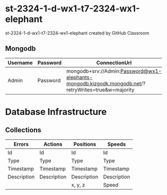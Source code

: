 # st-2324-1-d-wx1-t7-2324-wx1-elephant
st-2324-1-d-wx1-t7-2324-wx1-elephant created by GitHub Classroom
## Mongodb
 Username | Password | ConnectionUrl | ProjectId
 -------- | -------- | ------------ | ---------- 
 Admin | Password | mongodb+srv://Admin:Password@wx1-elephants-mongodb.kizgodk.mongodb.net/?retryWrites=true&w=majority | 656d8b753ec677651f807584
# Database Infrastructure
## Collections
 Errors | Actions | Positions | Speeds
 ------ | ------- | --------- | ------ 
 Id     | Id | Id | Id
 Type   | Type | Type | Type
 Timestamp | Timestamp | Timestamp | Timestamp
 Description | Description | Description | Description
  | | | x, y, z | Speed
